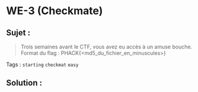 # WE-3 (Checkmate)

## Sujet :

> Trois semaines avant le CTF, vous avez eu accès à un amuse bouche.
> Format du flag : PHACK{<md5_du_fichier_en_minuscules>}

Tags : `starting` `checkmat` `easy`

## Solution :
